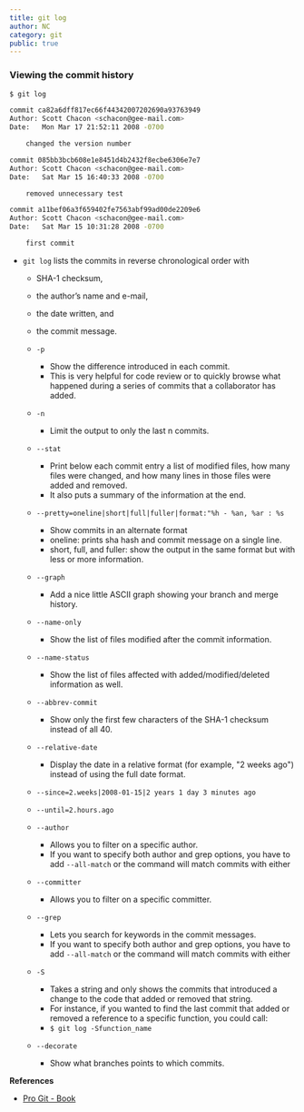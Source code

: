 ```yaml
---
title: git log
author: NC
category: git
public: true
---
```



### Viewing the commit history

```sh
$ git log

commit ca82a6dff817ec66f44342007202690a93763949
Author: Scott Chacon <schacon@gee-mail.com>
Date:   Mon Mar 17 21:52:11 2008 -0700

    changed the version number

commit 085bb3bcb608e1e8451d4b2432f8ecbe6306e7e7
Author: Scott Chacon <schacon@gee-mail.com>
Date:   Sat Mar 15 16:40:33 2008 -0700

    removed unnecessary test

commit a11bef06a3f659402fe7563abf99ad00de2209e6
Author: Scott Chacon <schacon@gee-mail.com>
Date:   Sat Mar 15 10:31:28 2008 -0700

	first commit
```

- `git log` lists the commits in reverse chronological order  with
	- SHA-1 checksum,
	- the author’s name and e-mail,
	- the date written, and
	- the commit message.

	- `-p`
		- Show the difference introduced in each commit.
		- This is very helpful for code review or to quickly browse what happened during a series of commits that a collaborator has added.
	- `-n`
		- Limit the output to only the last n commits.
	- `--stat`
		- Print below each commit entry a list of modified files, how many files were changed, and how many lines in those files were added and removed.
		- It also puts a summary of the information at the end.
	- `--pretty=oneline|short|full|fuller|format:"%h - %an, %ar : %s`
		- Show commits in an alternate format
		- oneline: prints sha hash and commit message on a single line.
		- short, full, and fuller: show the output in the same format but with less or more information.
	- `--graph`  
		- Add a nice little ASCII graph showing your branch and merge history.
	- `--name-only`
		- Show the list of files modified after the commit information.
	- `--name-status`
		- Show the list of files affected with added/modified/deleted information as well.
	- `--abbrev-commit`
		- Show only the first few characters of the SHA-1 checksum instead of all 40.
	- `--relative-date`
		- Display the date in a relative format (for example, "2 weeks ago") instead of using the full date format.
	- `--since=2.weeks|2008-01-15|2 years 1 day 3 minutes ago`
	- `--until=2.hours.ago`
	- `--author`
		- Allows you to filter on a specific author.
		- If you want to specify both author and grep options, you have to add `--all-match` or the command will match commits with either
	- `--committer`
		- Allows you to filter on a specific committer.
	- `--grep`
		- Lets you search for keywords in the commit messages.
		- If you want to specify both author and grep options, you have to add `--all-match` or the command will match commits with either
	- `-S`
		- Takes a string and only shows the commits that introduced a change to the code that added or removed that string.
		- For instance, if you wanted to find the last commit that added or removed a reference to a specific function, you could call:
		- `$ git log -Sfunction_name`
	- `--decorate`
		- Show what branches points to which commits.

**References**

- [Pro Git - Book](http://git-scm.com/book)
